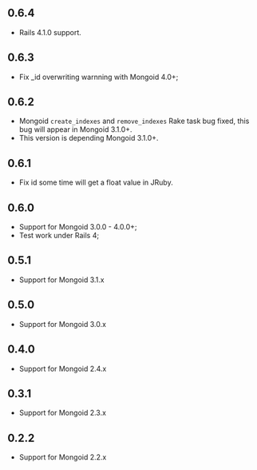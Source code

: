## 0.6.4

* Rails 4.1.0 support.

## 0.6.3

* Fix _id overwriting warnning with Mongoid 4.0+;

## 0.6.2

* Mongoid `create_indexes` and `remove_indexes` Rake task bug fixed, this bug will appear in Mongoid 3.1.0+.
* This version is depending Mongoid 3.1.0+.

## 0.6.1

* Fix id some time will get a float value in JRuby.

## 0.6.0

* Support for Mongoid 3.0.0 - 4.0.0+;
* Test work under Rails 4;

## 0.5.1

* Support for Mongoid 3.1.x

## 0.5.0

* Support for Mongoid 3.0.x

## 0.4.0

* Support for Mongoid 2.4.x

## 0.3.1

* Support for Mongoid 2.3.x

## 0.2.2

* Support for Mongoid 2.2.x

